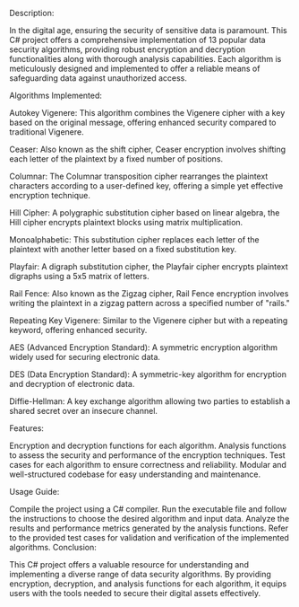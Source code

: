 Description:

In the digital age, ensuring the security of sensitive data is paramount. This C# project offers a comprehensive implementation of 13 popular data security algorithms, providing robust encryption and decryption functionalities along with thorough analysis capabilities. Each algorithm is meticulously designed and implemented to offer a reliable means of safeguarding data against unauthorized access.

Algorithms Implemented:

Autokey Vigenere: This algorithm combines the Vigenere cipher with a key based on the original message, offering enhanced security compared to traditional Vigenere.

Ceaser: Also known as the shift cipher, Ceaser encryption involves shifting each letter of the plaintext by a fixed number of positions.

Columnar: The Columnar transposition cipher rearranges the plaintext characters according to a user-defined key, offering a simple yet effective encryption technique.

Hill Cipher: A polygraphic substitution cipher based on linear algebra, the Hill cipher encrypts plaintext blocks using matrix multiplication.

Monoalphabetic: This substitution cipher replaces each letter of the plaintext with another letter based on a fixed substitution key.

Playfair: A digraph substitution cipher, the Playfair cipher encrypts plaintext digraphs using a 5x5 matrix of letters.

Rail Fence: Also known as the Zigzag cipher, Rail Fence encryption involves writing the plaintext in a zigzag pattern across a specified number of "rails."

Repeating Key Vigenere: Similar to the Vigenere cipher but with a repeating keyword, offering enhanced security.

AES (Advanced Encryption Standard): A symmetric encryption algorithm widely used for securing electronic data.

DES (Data Encryption Standard): A symmetric-key algorithm for encryption and decryption of electronic data.

Diffie-Hellman: A key exchange algorithm allowing two parties to establish a shared secret over an insecure channel.



Features:

Encryption and decryption functions for each algorithm.
Analysis functions to assess the security and performance of the encryption techniques.
Test cases for each algorithm to ensure correctness and reliability.
Modular and well-structured codebase for easy understanding and maintenance.



Usage Guide:

Compile the project using a C# compiler.
Run the executable file and follow the instructions to choose the desired algorithm and input data.
Analyze the results and performance metrics generated by the analysis functions.
Refer to the provided test cases for validation and verification of the implemented algorithms.
Conclusion:

This C# project offers a valuable resource for understanding and implementing a diverse range of data security algorithms. By providing encryption, decryption, and analysis functions for each algorithm, it equips users with the tools needed to secure their digital assets effectively.
